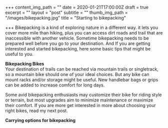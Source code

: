 +++
content_img_path = ""
date = 2020-01-21T17:00:00Z
draft = true
excerpt = ""
layout = "post"
subtitle = ""
thumb_img_path = "/images/bikepacking.jpg"
title = "Starting to bikepacking"

+++
Bikepacking is a kind of exploring nature in a different way. it lets you cover more mile than hiking, plus you can access dirt roads and trail that are inaccessible with another vehicle. Sometime bikepacking needs to be prepared well before you go to your destination. And If you are getting interested and started bikepacking, here some basic tips that might be useful to you.

**Bikepacking Bikes**  
Your destination of trails can be reached via mountain trails or singletrack, so a mountain bike should one of your ideal choices. But any bike can mount racks and/or storage might be useful. New handlebar bags or grips can be added to increase comfort for long days.

Some avid bikepacking enthusiasts may customize their bike for riding style or terrain, but most upgrades aim to minimize maintenance or maximize their comfort. If you are more get interested in more about choosing your right bikes, read my next post.

**Carrying options for bikepacking**